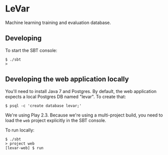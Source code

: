 LeVar
=====

Machine learning training and evaluation database.

Developing
----------

To start the SBT console:

    $ ./sbt
    >

## Developing the web application locally

You'll need to install Java 7 and Postgres. By default, the web application
expects a local Postgres DB named "levar". To create that:

    $ psql -c 'create database levar;'

We're using Play 2.3. Because we're using a multi-project build, you need
to load the `web` project explicitly in the SBT console.

To run locally:

    $ ./sbt
    > project web
    [levar-web] $ run
